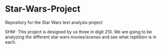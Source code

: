 # Star-Wars-Project
Repository for the Star Wars text analysis project

SHM- This project is designed by us three in digit 210. We are going to be analyzing the different star wars movies/scenes and see what repitition is in each. 